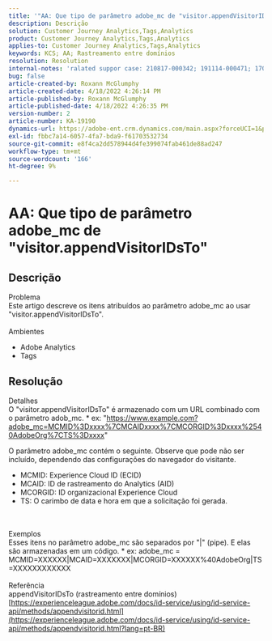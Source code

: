 ```yaml
---
title: '"AA: Que tipo de parâmetro adobe_mc de "visitor.appendVisitorIDsTo"'
description: Descrição
solution: Customer Journey Analytics,Tags,Analytics
product: Customer Journey Analytics,Tags,Analytics
applies-to: Customer Journey Analytics,Tags,Analytics
keywords: KCS; AA; Rastreamento entre domínios
resolution: Resolution
internal-notes: 'ralated suppor case: 210817-000342; 191114-000471; 170123-000011; 220408-000014'
bug: false
article-created-by: Roxann McGlumphy
article-created-date: 4/18/2022 4:26:14 PM
article-published-by: Roxann McGlumphy
article-published-date: 4/18/2022 4:26:35 PM
version-number: 2
article-number: KA-19190
dynamics-url: https://adobe-ent.crm.dynamics.com/main.aspx?forceUCI=1&pagetype=entityrecord&etn=knowledgearticle&id=937d8042-34bf-ec11-983e-0022480abde0
exl-id: fbbc7a14-6057-4fa7-bda9-f61703532734
source-git-commit: e8f4ca2dd578944d4fe399074fab461de88ad247
workflow-type: tm+mt
source-wordcount: '166'
ht-degree: 9%

---
```


# AA: Que tipo de parâmetro adobe_mc de &quot;visitor.appendVisitorIDsTo&quot;

## Descrição

Problema<br>
Este artigo descreve os itens atribuídos ao parâmetro adobe_mc ao usar &quot;visitor.appendVisitorIDsTo&quot;.
<br><br>Ambientes<br>
- Adobe Analytics
- Tags



## Resolução

Detalhes<br>
O &quot;visitor.appendVisitorIDsTo&quot; é armazenado com um URL combinado com o parâmetro adob_mc.
\* ex: &quot;https://www.example.com?adobe_mc=MCMID%3Dxxxx%7CMCAIDxxxx%7CMCORGID%3Dxxxx%2540AdobeOrg%7CTS%3Dxxxx&quot;

O parâmetro adobe_mc contém o seguinte.
Observe que pode não ser incluído, dependendo das configurações do navegador do visitante.

- MCMID: Experience Cloud ID (ECID)
- MCAID: ID de rastreamento do Analytics (AID)
- MCORGID: ID organizacional Experience Cloud
- TS: O carimbo de data e hora em que a solicitação foi gerada.

<br><br>Exemplos<br>
Esses itens no parâmetro adobe_mc são separados por &quot;|&quot; (pipe). E elas são armazenadas em um código.
\* ex: adobe_mc = MCMID=XXXXXX|MCAID=XXXXXXX|MCORGID=XXXXXX%40AdobeOrg|TS=XXXXXXXXXXXX
<br><br>Referência<br>
appendVisitorIDsTo (rastreamento entre domínios)
[https://experienceleague.adobe.com/docs/id-service/using/id-service-api/methods/appendvisitorid.html](https://experienceleague.adobe.com/docs/id-service/using/id-service-api/methods/appendvisitorid.html?lang=pt-BR)
